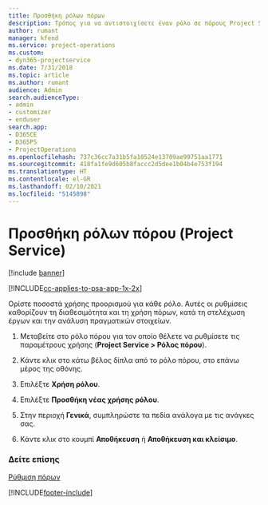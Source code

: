 ```yaml
---
title: Προσθήκη ρόλων πόρων
description: Τρόπος για να αντιστοιχίσετε έναν ρόλο σε πόρους Project Service
author: rumant
manager: kfend
ms.service: project-operations
ms.custom:
- dyn365-projectservice
ms.date: 7/31/2018
ms.topic: article
ms.author: rumant
audience: Admin
search.audienceType:
- admin
- customizer
- enduser
search.app:
- D365CE
- D365PS
- ProjectOperations
ms.openlocfilehash: 737c36cc7a31b5fa10524e13709ae99751aa1771
ms.sourcegitcommit: 418fa1fe9d605b8faccc2d5dee1b04b4e753f194
ms.translationtype: HT
ms.contentlocale: el-GR
ms.lasthandoff: 02/10/2021
ms.locfileid: "5145898"
---
```

# <a name="add-resource-roles-project-service"></a>Προσθήκη ρόλων πόρου (Project Service)

[!include [banner](../includes/psa-now-project-operations.md)]

[!INCLUDE[cc-applies-to-psa-app-1x-2x](../includes/cc-applies-to-psa-app-1x-2x.md)]

Ορίστε ποσοστά χρήσης προορισμού για κάθε ρόλο. Αυτές οι ρυθμίσεις καθορίζουν τη διαθεσιμότητα και τη χρήση πόρων, κατά τη στελέχωση έργων και την ανάλυση πραγματικών στοιχείων.  
  
1.  Μεταβείτε στο ρόλο πόρου για τον οποίο θέλετε να ρυθμίσετε τις παραμέτρους χρήσης (**Project Service > Ρόλος πόρου**).  
  
2.  Κάντε κλικ στο κάτω βέλος δίπλα από το ρόλο πόρου, στο επάνω μέρος της οθόνης.  
  
3.  Επιλέξτε **Χρήση ρόλου**.  
  
4.  Επιλέξτε **Προσθήκη νέας χρήσης ρόλου**.  
  
5.  Στην περιοχή **Γενικά**, συμπληρώστε τα πεδία ανάλογα με τις ανάγκες σας.  
  
6.  Κάντε κλικ στο κουμπί **Αποθήκευση** ή **Αποθήκευση και κλείσιμο**.  
  
### <a name="see-also"></a>Δείτε επίσης  
 [Ρύθμιση πόρων](../psa/set-up-resources.md)


[!INCLUDE[footer-include](../includes/footer-banner.md)]